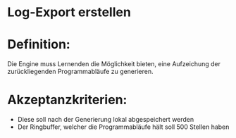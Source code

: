 # Log-Export erstellen

# Definition:

Die Engine muss Lernenden die Möglichkeit bieten, eine Aufzeichung der zurückliegenden Programmabläufe zu generieren.

# Akzeptanzkriterien:

- Diese soll nach der Generierung lokal abgespeichert werden
- Der Ringbuffer, welcher die Programmabläufe hält soll 500 Stellen haben